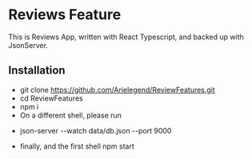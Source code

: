 # Reviews Feature

This is Reviews App, written with React Typescript, and backed up with JsonServer.


## Installation

- git clone https://github.com/Arielegend/ReviewFeatures.git
- cd ReviewFeatures
- npm i
- On a different shell, please run 
* json-server --watch data/db.json --port 9000
- finally, and the first shell npm start
